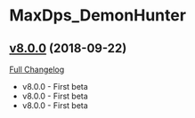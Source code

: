 # MaxDps_DemonHunter

## [v8.0.0](https://github.com/kaminaris/MaxDps-DemonHunter/tree/v8.0.0) (2018-09-22)
[Full Changelog](https://github.com/kaminaris/MaxDps-DemonHunter/compare/v7.3.0...v8.0.0)

- v8.0.0 - First beta  
- v8.0.0 - First beta  
- v8.0.0 - First beta  

